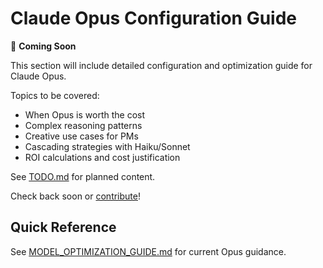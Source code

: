 # Claude Opus Configuration Guide

🚧 **Coming Soon**

This section will include detailed configuration and optimization guide for Claude Opus.

Topics to be covered:
- When Opus is worth the cost
- Complex reasoning patterns
- Creative use cases for PMs
- Cascading strategies with Haiku/Sonnet
- ROI calculations and cost justification

See [TODO.md](../../TODO.md) for planned content.

Check back soon or [contribute](../../CONTRIBUTING.md)!

## Quick Reference

See [MODEL_OPTIMIZATION_GUIDE.md](../../MODEL_OPTIMIZATION_GUIDE.md#claude-opus) for current Opus guidance.
